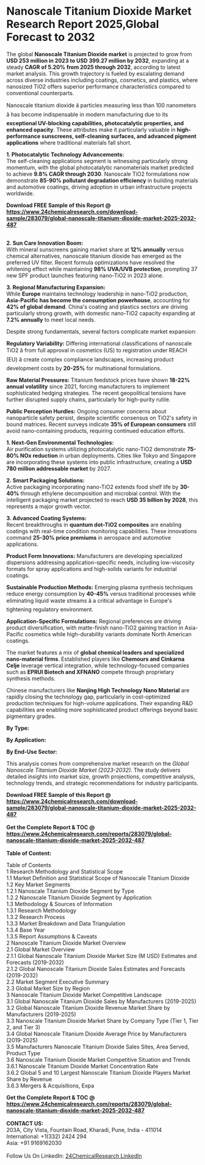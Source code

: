 <h1>Nanoscale Titanium Dioxide Market Research Report 2025,Global Forecast to 2032</h1><p>The global <strong>Nanoscale Titanium Dioxide market</strong> is projected to grow from <strong>USD 253 million in 2023 to USD 399.27 million by 2032</strong>, expanding at a steady <strong>CAGR of 5.20% from 2025 through 2032</strong>, according to latest market analysis. This growth trajectory is fueled by escalating demand across diverse industries including coatings, cosmetics, and plastics, where nanosized TiO2 offers superior performance characteristics compared to conventional counterparts.</p><p>Nanoscale titanium dioxide â particles measuring less than 100 nanometers â has become indispensable in modern manufacturing due to its <strong>exceptional UV-blocking capabilities, photocatalytic properties, and enhanced opacity</strong>. These attributes make it particularly valuable in <strong>high-performance sunscreens, self-cleaning surfaces, and advanced pigment applications</strong> where traditional materials fall short.</p><p><strong>1. Photocatalytic Technology Advancements:</strong><br>
The self-cleaning applications segment is witnessing particularly strong momentum, with the global photocatalytic nanomaterials market predicted to achieve <strong>9.8% CAGR through 2030</strong>. Nanoscale TiO2 formulations now demonstrate <strong>85-90% pollutant degradation efficiency</strong> in building materials and automotive coatings, driving adoption in urban infrastructure projects worldwide.</p><div><b>Download FREE Sample of this Report @ 
            <a href="https://www.24chemicalresearch.com/download-sample/283079/global-nanoscale-titanium-dioxide-market-2025-2032-487">
            https://www.24chemicalresearch.com/download-sample/283079/global-nanoscale-titanium-dioxide-market-2025-2032-487</a></b></div><br><p><strong>2. Sun Care Innovation Boom:</strong><br>
With mineral sunscreens gaining market share at <strong>12% annually</strong> versus chemical alternatives, nanoscale titanium dioxide has emerged as the preferred UV filter. Recent formula optimizations have resolved the whitening effect while maintaining <strong>98% UVA/UVB protection</strong>, prompting 37 new SPF product launches featuring nano-TiO2 in 2023 alone.</p><p><strong>3. Regional Manufacturing Expansion:</strong><br>
While <strong>Europe</strong> maintains technology leadership in nano-TiO2 production, <strong>Asia-Pacific has become the consumption powerhouse</strong>, accounting for <strong>42% of global demand</strong>. China's coating and plastics sectors are driving particularly strong growth, with domestic nano-TiO2 capacity expanding at <strong>7.2% annually</strong> to meet local needs.</p><p>Despite strong fundamentals, several factors complicate market expansion:</p><p><strong>Regulatory Variability:</strong> Differing international classifications of nanoscale TiO2 â from full approval in cosmetics (US) to registration under REACH (EU) â create complex compliance landscapes, increasing product development costs by <strong>20-25%</strong> for multinational formulations.</p><p><strong>Raw Material Pressures:</strong> Titanium feedstock prices have shown <strong>18-22% annual volatility</strong> since 2021, forcing manufacturers to implement sophisticated hedging strategies. The recent geopolitical tensions have further disrupted supply chains, particularly for high-purity rutile.</p><p><strong>Public Perception Hurdles:</strong> Ongoing consumer concerns about nanoparticle safety persist, despite scientific consensus on TiO2's safety in bound matrices. Recent surveys indicate <strong>35% of European consumers</strong> still avoid nano-containing products, requiring continued education efforts.</p><p><strong>1. Next-Gen Environmental Technologies:</strong><br>
Air purification systems utilizing photocatalytic nano-TiO2 demonstrate <strong>75-80% NOx reduction</strong> in urban deployments. Cities like Tokyo and Singapore are incorporating these systems into public infrastructure, creating a <strong>USD 780 million addressable market</strong> by 2027.</p><p><strong>2. Smart Packaging Solutions:</strong><br>
Active packaging incorporating nano-TiO2 extends food shelf life by <strong>30-40%</strong> through ethylene decomposition and microbial control. With the intelligent packaging market projected to reach <strong>USD 35 billion by 2028</strong>, this represents a major growth vector.</p><p><strong>3. Advanced Coating Systems:</strong><br>
Recent breakthroughs in <strong>quantum dot-TiO2 composites</strong> are enabling coatings with real-time condition monitoring capabilities. These innovations command <strong>25-30% price premiums</strong> in aerospace and automotive applications.</p><p><strong>Product Form Innovations:</strong> Manufacturers are developing specialized dispersions addressing application-specific needs, including low-viscosity formats for spray applications and high-solids variants for industrial coatings.</p><p><strong>Sustainable Production Methods:</strong> Emerging plasma synthesis techniques reduce energy consumption by <strong>40-45%</strong> versus traditional processes while eliminating liquid waste streams â a critical advantage in Europe's tightening regulatory environment.</p><p><strong>Application-Specific Formulations:</strong> Regional preferences are driving product diversification, with matte-finish nano-TiO2 gaining traction in Asia-Pacific cosmetics while high-durability variants dominate North American coatings.</p><p>The market features a mix of <strong>global chemical leaders and specialized nano-material firms</strong>. Established players like <strong>Chemours and Cinkarna Celje</strong> leverage vertical integration, while technology-focused companies such as <strong>EPRUI Biotech and XFNANO</strong> compete through proprietary synthesis methods.</p><p>Chinese manufacturers like <strong>Nanjing High Technology Nano Material</strong> are rapidly closing the technology gap, particularly in cost-optimized production techniques for high-volume applications. Their expanding R&amp;D capabilities are enabling more sophisticated product offerings beyond basic pigmentary grades.</p><p><strong>By Type:</strong></p><p><strong>By Application:</strong></p><p><strong>By End-Use Sector:</strong></p><p>This analysis comes from comprehensive market research on the <em>Global Nanoscale Titanium Dioxide Market (2023-2032)</em>. The study delivers detailed insights into market size, growth projections, competitive analysis, technology trends, and strategic recommendations for industry participants.</p><div><b>Download FREE Sample of this Report @ 
            <a href="https://www.24chemicalresearch.com/download-sample/283079/global-nanoscale-titanium-dioxide-market-2025-2032-487">
            https://www.24chemicalresearch.com/download-sample/283079/global-nanoscale-titanium-dioxide-market-2025-2032-487</a></b></div><br><div><b>Get the Complete Report & TOC @ 
            <a href="https://www.24chemicalresearch.com/reports/283079/global-nanoscale-titanium-dioxide-market-2025-2032-487">
            https://www.24chemicalresearch.com/reports/283079/global-nanoscale-titanium-dioxide-market-2025-2032-487</a></b></div><br>
            <b>Table of Content:</b><p>Table of Contents<br />
1 Research Methodology and Statistical Scope<br />
1.1 Market Definition and Statistical Scope of Nanoscale Titanium Dioxide<br />
1.2 Key Market Segments<br />
1.2.1 Nanoscale Titanium Dioxide Segment by Type<br />
1.2.2 Nanoscale Titanium Dioxide Segment by Application<br />
1.3 Methodology & Sources of Information<br />
1.3.1 Research Methodology<br />
1.3.2 Research Process<br />
1.3.3 Market Breakdown and Data Triangulation<br />
1.3.4 Base Year<br />
1.3.5 Report Assumptions & Caveats<br />
2 Nanoscale Titanium Dioxide Market Overview<br />
2.1 Global Market Overview<br />
2.1.1 Global Nanoscale Titanium Dioxide Market Size (M USD) Estimates and Forecasts (2019-2032)<br />
2.1.2 Global Nanoscale Titanium Dioxide Sales Estimates and Forecasts (2019-2032)<br />
2.2 Market Segment Executive Summary<br />
2.3 Global Market Size by Region<br />
3 Nanoscale Titanium Dioxide Market Competitive Landscape<br />
3.1 Global Nanoscale Titanium Dioxide Sales by Manufacturers (2019-2025)<br />
3.2 Global Nanoscale Titanium Dioxide Revenue Market Share by Manufacturers (2019-2025)<br />
3.3 Nanoscale Titanium Dioxide Market Share by Company Type (Tier 1, Tier 2, and Tier 3)<br />
3.4 Global Nanoscale Titanium Dioxide Average Price by Manufacturers (2019-2025)<br />
3.5 Manufacturers Nanoscale Titanium Dioxide Sales Sites, Area Served, Product Type<br />
3.6 Nanoscale Titanium Dioxide Market Competitive Situation and Trends<br />
3.6.1 Nanoscale Titanium Dioxide Market Concentration Rate<br />
3.6.2 Global 5 and 10 Largest Nanoscale Titanium Dioxide Players Market Share by Revenue<br />
3.6.3 Mergers & Acquisitions, Expa</p><div><b>Get the Complete Report & TOC @ 
            <a href="https://www.24chemicalresearch.com/reports/283079/global-nanoscale-titanium-dioxide-market-2025-2032-487">
            https://www.24chemicalresearch.com/reports/283079/global-nanoscale-titanium-dioxide-market-2025-2032-487</a></b></div><br><b>CONTACT US:</b><br>
            203A, City Vista, Fountain Road, Kharadi, Pune, India - 411014<br>
            International: +1(332) 2424 294<br>
            Asia: +91 9169162030 <br><br>
            Follow Us On LinkedIn: <a href="https://www.linkedin.com/company/24chemicalresearch/">24ChemicalResearch LinkedIn</a>